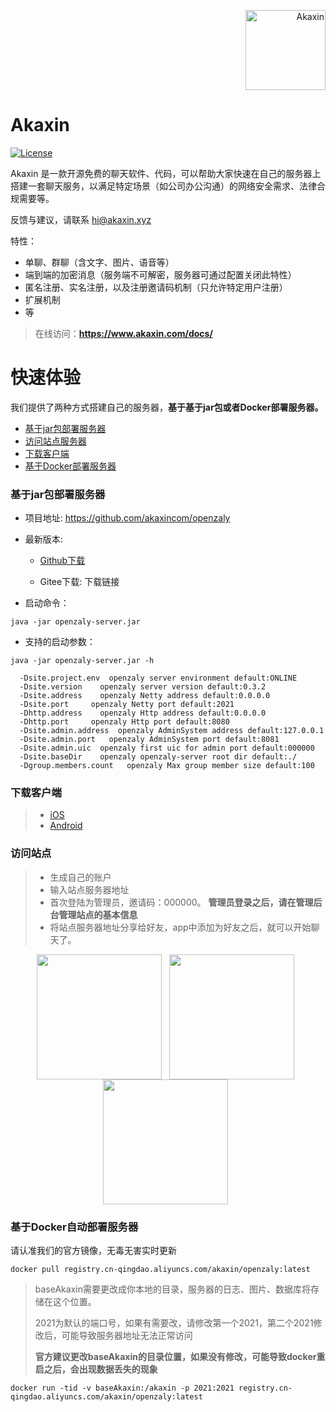 <p align="right">
  <a href="https://www.akaxin.com/">
    <img
      alt="Akaxin"
      src="https://avatars3.githubusercontent.com/u/32624098?s=200&v=4"
      width="128"
    />
  </a>
</p>

Akaxin
====

[![License](https://img.shields.io/badge/license-apache2-blue.svg)](LICENSE)

Akaxin 是一款开源免费的聊天软件、代码，可以帮助大家快速在自己的服务器上搭建一套聊天服务，以满足特定场景（如公司办公沟通）的网络安全需求、法律合规需要等。

反馈与建议，请联系 hi@akaxin.xyz

特性：

* 单聊、群聊（含文字、图片、语音等）
* 端到端的加密消息（服务端不可解密，服务器可通过配置关闭此特性）
* 匿名注册、实名注册，以及注册邀请码机制（只允许特定用户注册）
* 扩展机制
* 等

> 在线访问：<b>https://www.akaxin.com/docs/</b>



快速体验
=====

我们提供了两种方式搭建自己的服务器，<b>基于基于jar包或者Docker部署服务器。</b>

* [基于jar包部署服务器](#jarPackage)
* [访问站点服务器](#loginSite)
* [下载客户端](#appDownload)
* [基于Docker部署服务器](#docker)


### <h3 id="jarPackage">**基于jar包部署服务器**</h3>

* 项目地址: https://github.com/akaxincom/openzaly
* 最新版本: 
	* [Github下载](<https://github.com/akaxincom/openzaly/releases>)

	* Gitee下载: 下载链接

* 启动命令：

```
java -jar openzaly-server.jar
```
* 支持的启动参数：

```
java -jar openzaly-server.jar -h
```
```
  -Dsite.project.env  openzaly server environment default:ONLINE
  -Dsite.version    openzaly server version default:0.3.2
  -Dsite.address    openzaly Netty address default:0.0.0.0
  -Dsite.port     openzaly Netty port default:2021
  -Dhttp.address    openzaly Http address default:0.0.0.0
  -Dhttp.port     openzaly Http port default:8080
  -Dsite.admin.address  openzaly AdminSystem address default:127.0.0.1
  -Dsite.admin.port   openzaly AdminSystem port default:8081
  -Dsite.admin.uic  openzaly first uic for admin port default:000000
  -Dsite.baseDir    openzaly openzaly-server root dir default:./
  -Dgroup.members.count   openzaly Max group member size default:100
```

### <h3 id="appDownload">**下载客户端**</h3>


> * [iOS](https://itunes.apple.com/cn/app/%E9%98%BF%E5%8D%A1%E4%BF%A1/id1346971087?mt=8)
> * [Android](https://www.akaxin.com)

### <h3 id="loginSite">**访问站点**</h3>


> * 生成自己的账户
> * 输入站点服务器地址
> * 首次登陆为管理员，邀请码：000000。 <b>管理员登录之后，请在管理后台管理站点的基本信息</b>
> * 将站点服务器地址分享给好友，app中添加为好友之后，就可以开始聊天了。


<p align="center">
  <img align="center" src="https://is1-ssl.mzstatic.com/image/thumb/Purple118/v4/5f/56/82/5f56825f-5a1d-751a-76ee-e4af3337133c/pr_source.png/0x0ss.jpg" width="200"  /> &nbsp; <img align="center" src="https://is1-ssl.mzstatic.com/image/thumb/Purple128/v4/0a/13/7f/0a137f45-a89e-57d6-3135-5c72b219b28d/pr_source.png/0x0ss.jpg" width="200"  /> &nbsp; <img align="center" src="https://is1-ssl.mzstatic.com/image/thumb/Purple128/v4/45/ec/0a/45ec0a96-6683-049e-139b-f11aaea306c8/pr_source.png/0x0ss.jpg" width="200"  /> &nbsp;
</p>

### <h3 id="docker">**基于Docker自动部署服务器**</h3>

请认准我们的官方镜像，无毒无害实时更新

```
docker pull registry.cn-qingdao.aliyuncs.com/akaxin/openzaly:latest
```

> baseAkaxin需要更改成你本地的目录，服务器的日志、图片、数据库将存储在这个位置。
> 
> 2021为默认的端口号，如果有需要改，请修改第一个2021，第二个2021修改后，可能导致服务器地址无法正常访问
> 
> <b>官方建议更改baseAkaxin的目录位置，如果没有修改，可能导致docker重启之后，会出现数据丢失的现象</b>

```
docker run -tid -v baseAkaxin:/akaxin -p 2021:2021 registry.cn-qingdao.aliyuncs.com/akaxin/openzaly:latest
```